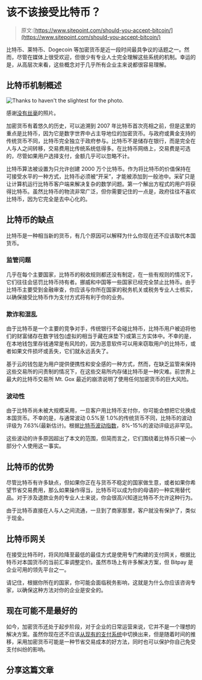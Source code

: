 # 该不该接受比特币？

> 原文:[https://www.sitepoint.com/should-you-accept-bitcoin/](https://www.sitepoint.com/should-you-accept-bitcoin/)

比特币、莱特币、Dogecoin 等加密货币是近一段时间最具争议的话题之一。然而，尽管在媒体上很受欢迎，但很少有专业人士完全理解这些系统的机制。幸运的是，从高层次来看，这些概念对于几乎所有企业主来说都很容易理解。

## 比特币机制概述

![Thanks to haven't the slightest for the photo.](../Images/6a2f6f8ffd52d20b00a17dc182c7ea94.png)

感谢[没有丝毫](http://www.flickr.com/photos/24085129@N07/5778315300)的照片。

加密货币有着悠久的历史，可以追溯到 2007 年比特币首次亮相之前，但是这里的重点是比特币，因为它是数字世界中占主导地位的加密货币。与政府或黄金支持的传统货币不同，比特币完全独立于政府参与。比特币不是储存在银行，而是完全在人与人之间转移，交易费用比传统系统低得多。在比特币网络上，交易费是可选的，尽管如果用户选择支付，金额几乎可以忽略不计。

比特币算法被设置为只允许创建 2000 万个比特币。作为将比特币的价值保持在可接受水平的一种方式，比特币必须被“开采”，才能被添加到一般池中。采矿只是让计算机运行比特币客户端来解决复杂的数学问题。第一个解出方程式的用户将获得比特币。虽然比特币的物流非常广泛，但你需要记住的一点是，政府往往不喜欢比特币，因为它完全是去中心化的。

## 比特币的缺点

比特币是一种相当新的货币，有几个原因可以解释为什么你现在还不应该取代本国货币。

### 监管问题

几乎在每个主要国家，比特币的税收规则都还没有制定，在一些有规则的情况下，它们往往会惩罚比特币持有者。挪威和中国等一些国家已经完全禁止比特币。由于比特币主要受到金融审查，你应该与你所在国家的税务机关或税务专业人士核实，以确保接受比特币作为支付方式将有利于你的业务。

### 欺诈和混乱

由于比特币是一个主要的竞争对手，传统银行不会碰比特币，比特币用户被迫将他们的财富储存在数字钱包(虚拟的相当于藏在床垫下)或第三方实体中。不幸的是，在本地钱包里存钱通常是有风险的，因为恶意软件可以用来窃取用户的比特币，或者如果文件损坏或丢失，它们就永远丢失了。

基于云的钱包是为用户提供便携性和安全感的一种方式，然而，在缺乏监管来保持这些交易所的问责制的情况下，在这些交易所内存储比特币是一种灾难。前世界上最大的比特币交易所 Mt. Gox 最近的崩溃说明了使用任何加密货币的巨大风险。

### 波动性

由于比特币尚未被大规模采用，一旦客户用比特币支付你，你可能会想把它兑换成本国货币。不幸的是，与通常波动 0.5%至 1.0%的传统货币不同，比特币的波动评级为 7.63%(最新估计)。根据[比特币波动指数](https://www.buybitcoinworldwide.com/volatility-index/)，8%-15%的波动评级远非罕见。

这些波动的许多原因超出了本文的范围，但简而言之，它们围绕着比特币只被一小部分个人使用这一事实。

## 比特币的优势

尽管比特币有许多缺点，但如果你正在与货币不稳定的国家做生意，或者如果你希望节省交易费用，那么如果操作得当，比特币可以成为你的母语的一种实用替代品。对于涉及退款业务的专业人士来说，你会很高兴知道比特币不允许这种行为。

由于比特币直接在人与人之间流通，一旦到了商家那里，客户就没有保护了，类似于现金。

## 比特币网关

在接受比特币时，将风险降至最低的最佳方式是使用专门构建的支付网关，根据比特币对本国货币的当前汇率调整定价。虽然市场上有许多解决方案，但 Bitpay 是企业可用的领先平台之一。

请记住，根据你所在的国家，你可能会面临税务影响，这就是为什么你应该咨询专家，以确保这种方法对你的企业是安全的。

## 现在可能不是最好的

如今，加密货币还处于起步阶段，对于企业的日常运营来说，它并不是一个理想的解决方案。虽然你现在还不应该[从现有的支付系统](https://www.sitepoint.com/8-paypal-alternatives/)中切换出来，但是随着时间的推移，采用加密货币可能是一种节省交易成本的好方法，同时也可以保护你自己免受支付纠纷的影响。

## 分享这篇文章